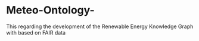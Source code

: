 # Meteo-Ontology-
This regarding the development of the Renewable Energy Knowledge Graph with based on FAIR data 

